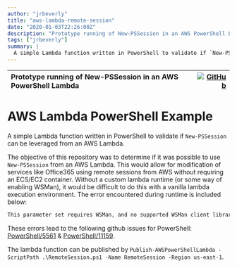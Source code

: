 ```yaml
---
author: "jrbeverly"
title: "aws-lambda-remote-session"
date: "2020-01-03T22:26:00Z"
description: "Prototype running of New-PSSession in an AWS PowerShell Lambda"
tags: ["jrbeverly"]
summary: |
  A simple Lambda function written in PowerShell to validate if `New-PSSession` can be leveraged from an AWS Lambda.
---
```


| Prototype running of New-PSSession in an AWS PowerShell Lambda | [![GitHub](https://img.shields.io/badge/GitHub-%23121011.svg?logo=github&logoColor=white)](https://github.com/jrbeverly/aws-lambda-remote-session) |
| :-------- | -------: |


# AWS Lambda PowerShell Example

A simple Lambda function written in PowerShell to validate if `New-PSSession` can be leveraged from an AWS Lambda.

The objective of this repository was to determine if it was possible to use `New-PSSession` from an AWS Lambda. This would allow for modification of services like Office365 using remote sessions from AWS without requiring an ECS/EC2 container. Without a custom lambda runtime (or some way of enabling WSMan), it would be difficult to do this with a vanilla lambda execution environment. The error encountered during runtime is included below:

```bash
This parameter set requires WSMan, and no supported WSMan client library was found. WSMan is either not installed or unavailable for this system
```

These errors lead to the following github issues for PowerShell: [PowerShell/5561](https://github.com/PowerShell/PowerShell/issues/5561) & [PowerShell/11159](https://github.com/PowerShell/PowerShell/issues/11159).

The lambda function can be published by `Publish-AWSPowerShellLambda -ScriptPath .\RemoteSession.ps1 -Name RemoteSession -Region us-east-1`.
